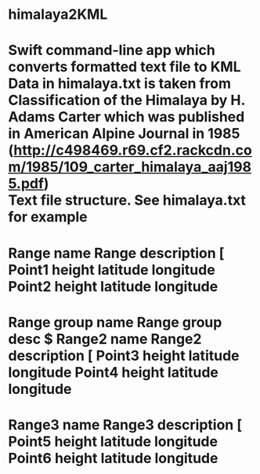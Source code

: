 # himalaya2KML
Swift command-line app which converts formatted text file to KML 
Data in himalaya.txt is taken from Classification of the Himalaya by H. Adams Carter which was published in American Alpine Journal in 1985 (http://c498469.r69.cf2.rackcdn.com/1985/109_carter_himalaya_aaj1985.pdf)  
Text file structure. See himalaya.txt for example
=
Range name
Range description
[
Point1  height  latitude longitude
Point2  height  latitude longitude
=
#
Range group name
Range group desc
$
Range2 name
Range2 description
[
Point3  height  latitude longitude
Point4  height  latitude longitude
=
Range3 name
Range3 description
[
Point5  height  latitude longitude
Point6  height  latitude longitude
=
#
